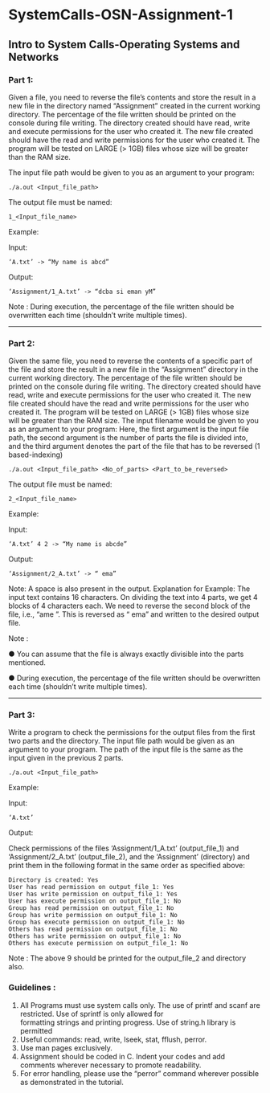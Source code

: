 # SystemCalls-OSN-Assignment-1
## Intro to System Calls-Operating Systems and Networks

### Part 1:
Given a file, you need to reverse the file’s contents and store the result in a new file in the
directory named “Assignment” created in the current working directory. The
percentage of the file written should be printed on the console during file writing. The
directory created should have read, write and execute permissions for the user who
created it. The new file created should have the read and write permissions for the user
who created it. The program will be tested on LARGE (> 1GB) files whose size will be greater
than the RAM size.

The input file path would be given to you as an argument to your program:

    ./a.out <Input_file_path>
    
The output file must be named:

    1_<Input_file_name>

Example:

Input:

    ‘A.txt’ -> “My name is abcd”
Output:

    ‘Assignment/1_A.txt’ -> “dcba si eman yM”
Note : During execution, the percentage of the file written should be overwritten each time
(shouldn’t write multiple times).
*****************************************************************************************************
### Part 2:
Given the same file, you need to reverse the contents of a specific part of the file and
store the result in a new file in the “Assignment” directory in the current working
directory. The percentage of the file written should be printed on the console during file
writing. The directory created should have read, write and execute permissions for the user
who created it. The new file created should have the read and write permissions for the
user who created it. The program will be tested on LARGE (> 1GB) files whose size will be
greater than the RAM size.
The input filename would be given to you as an argument to your program: Here, the first
argument is the input file path, the second argument is the number of parts the file is
divided into, and the third argument denotes the part of the file that has to be reversed (1
based-indexing)

    ./a.out <Input_file_path> <No_of_parts> <Part_to_be_reversed>
The output file must be named:

    2_<Input_file_name>
Example:

Input:

    ‘A.txt’ 4 2 -> “My name is abcde”

Output:

    ‘Assignment/2_A.txt’ -> “ ema”
Note: A space is also present in the output.
Explanation for Example: The input text contains 16 characters. On dividing the text into 4
parts, we get 4 blocks of 4 characters each. We need to reverse the second block of the file,
i.e., “ame ”. This is reversed as “ ema” and written to the desired output file.

Note :

● You can assume that the file is always exactly divisible into the parts mentioned.

● During execution, the percentage of the file written should be overwritten each time
(shouldn’t write multiple times).
****************************************************************************************************

### Part 3:
Write a program to check the permissions for the output files from the first two parts and
the directory. The input file path would be given as an argument to your program. The path
of the input file is the same as the input given in the previous 2 parts.

    ./a.out <Input_file_path>
Example:

Input:

    ‘A.txt’
Output:

Check permissions of the files ‘Assignment/1_A.txt’ (output_file_1) and
‘Assignment/2_A.txt’ (output_file_2), and the ‘Assignment’ (directory) and
print them in the following format in the same order as specified above:

    Directory is created: Yes
    User has read permission on output_file_1: Yes
    User has write permission on output_file_1: Yes
    User has execute permission on output_file_1: No
    Group has read permission on output_file_1: No
    Group has write permission on output_file_1: No
    Group has execute permission on output_file_1: No
    Others has read permission on output_file_1: No
    Others has write permission on output_file_1: No
    Others has execute permission on output_file_1: No

Note : The above 9 should be printed for the output_file_2 and directory also.

### Guidelines :
1. All Programs must use system calls only. The use of printf and scanf are restricted. Use of sprintf is only allowed for   
   formatting strings and printing progress. Use of string.h library is permitted
2. Useful commands: read, write, lseek, stat, fflush, perror.
3. Use man pages exclusively.
4. Assignment should be coded in C. Indent your codes and add comments wherever necessary to promote readability.
5. For error handling, please use the “perror” command wherever possible as demonstrated in the tutorial.







